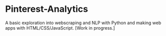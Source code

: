 # Pinterest-Analytics
A basic exploration into webscraping and NLP with Python and making web apps with HTML/CSS/JavaScript.
[Work in progress.]

